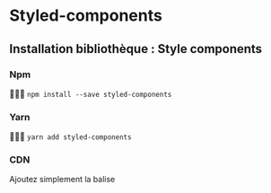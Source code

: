 # Styled-components

## Installation bibliothèque : Style components

### Npm
👨🏻‍💻 `npm install --save styled-components`

### Yarn

👨🏻‍💻 `yarn add styled-components`


### CDN

Ajoutez simplement la balise <script> suivante au bas de votre fichier HTML :

👨🏻‍💻 `<script src="https://unpkg.com/styled-components/dist/styled-components.min.js"></script>`

### Import

`import styled from "styled-components"`

## 👨🏻‍💻 Documentation

https://styled-components.com
